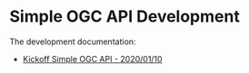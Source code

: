 # Simple OGC API Development
The development documentation:

* [Kickoff Simple OGC API - 2020/01/10](./SimpleOGCAPI_Kickoff.pdf)
